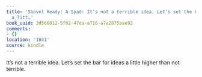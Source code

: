 ```yaml
---
title: 'Shovel Ready: A Spad: It’s not a terrible idea. Let’s set the bar for ideas
  a litt…'
book_uuid: 3d566012-5f02-47ea-a716-a7a2075aae92
comments:
- {}
location: '1841'
source: kindle
---
```


It’s not a terrible idea. Let’s set the bar for ideas a little higher than not terrible.